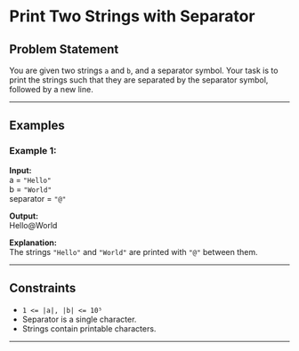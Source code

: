 # Print Two Strings with Separator

## Problem Statement
You are given two strings `a` and `b`, and a separator symbol. Your task is to print the strings such that they are separated by the separator symbol, followed by a new line.

---

## Examples

### Example 1:
**Input:**  
a = `"Hello"`  
b = `"World"`  
separator = `"@"`  

**Output:**  
Hello@World

**Explanation:**  
The strings `"Hello"` and `"World"` are printed with `"@"` between them.

---

## Constraints
- `1 <= |a|, |b| <= 10⁵`
- Separator is a single character.
- Strings contain printable characters.

---
